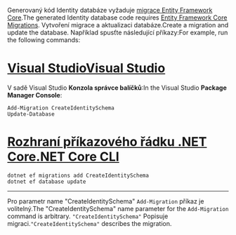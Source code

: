 <span data-ttu-id="d62f0-101">Generovaný kód Identity databáze vyžaduje [migrace Entity Framework Core](/ef/core/managing-schemas/migrations/).</span><span class="sxs-lookup"><span data-stu-id="d62f0-101">The generated Identity database code requires [Entity Framework Core Migrations](/ef/core/managing-schemas/migrations/).</span></span> <span data-ttu-id="d62f0-102">Vytvoření migrace a aktualizaci databáze.</span><span class="sxs-lookup"><span data-stu-id="d62f0-102">Create a migration and update the database.</span></span> <span data-ttu-id="d62f0-103">Například spusťte následující příkazy:</span><span class="sxs-lookup"><span data-stu-id="d62f0-103">For example, run the following commands:</span></span>

# <a name="visual-studiotabvisual-studio"></a>[<span data-ttu-id="d62f0-104">Visual Studio</span><span class="sxs-lookup"><span data-stu-id="d62f0-104">Visual Studio</span></span>](#tab/visual-studio)

<span data-ttu-id="d62f0-105">V sadě Visual Studio **Konzola správce balíčků**:</span><span class="sxs-lookup"><span data-stu-id="d62f0-105">In the Visual Studio **Package Manager Console**:</span></span>

```PMC
Add-Migration CreateIdentitySchema
Update-Database
```

# <a name="net-core-clitabnetcore-cli"></a>[<span data-ttu-id="d62f0-106">Rozhraní příkazového řádku .NET Core</span><span class="sxs-lookup"><span data-stu-id="d62f0-106">.NET Core CLI</span></span>](#tab/netcore-cli)

```cli
dotnet ef migrations add CreateIdentitySchema
dotnet ef database update
```

---

<span data-ttu-id="d62f0-107">Pro parametr name "CreateIdentitySchema" `Add-Migration` příkaz je volitelný.</span><span class="sxs-lookup"><span data-stu-id="d62f0-107">The "CreateIdentitySchema" name parameter for the `Add-Migration` command is arbitrary.</span></span> <span data-ttu-id="d62f0-108">`"CreateIdentitySchema"` Popisuje migraci.</span><span class="sxs-lookup"><span data-stu-id="d62f0-108">`"CreateIdentitySchema"` describes the migration.</span></span>
